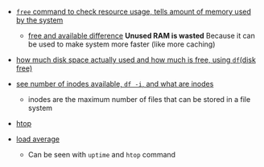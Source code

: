 - [`free` command to check resource usage, tells amount of memory used by the system](https://youtu.be/kyt1xAlXITE?si=TAwsVqcQJX1c31Vz&t=37)    
    - [free and available difference](https://youtu.be/kyt1xAlXITE?si=DMqPuO4my_aX0iaB&t=127)
        **Unused RAM is wasted** Because it can be used to make system more faster (like more caching)

- [how much disk space actually used and how much is free, using `df`(disk free)](https://youtu.be/kyt1xAlXITE?si=5LVnw8UxDlBjXuJm&t=297)

- [see number of inodes available, `df -i`, and what are inodes](https://youtu.be/kyt1xAlXITE?si=SJ8pNsy88iMreP2l&t=417)
    - inodes are the maximum number of files that can be stored in a file system

- [htop](https://youtu.be/kyt1xAlXITE?si=XKfJv2OgsOHXWmGy&t=577)

- [load average](https://youtu.be/kyt1xAlXITE?si=v3N95UXcOVA2L3Ob&t=787)
    - Can be seen with `uptime` and `htop` command